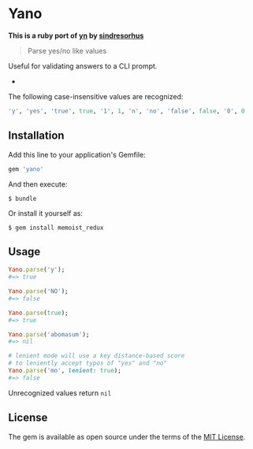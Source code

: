# Yano
**This is a ruby port of [yn](https://github.com/sindresorhus/yn) by [sindresorhus](https://github.com/sindresorhus)**

> Parse yes/no like values

Useful for validating answers to a CLI prompt.

-

The following case-insensitive values are recognized:

```ruby
'y', 'yes', 'true', true, '1', 1, 'n', 'no', 'false', false, '0', 0
```

## Installation

Add this line to your application's Gemfile:

```ruby
gem 'yano'
```

And then execute:

    $ bundle

Or install it yourself as:

    $ gem install memoist_redux

## Usage

```ruby
Yano.parse('y');
#=> true

Yano.parse('NO');
#=> false

Yano.parse(true);
#=> true

Yano.parse('abomasum');
#=> nil

# lenient mode will use a key distance-based score
# to leniently accept typos of "yes" and "no"
Yano.parse('mo', lenient: true);
#=> false
```

Unrecognized values return `nil`


## License

The gem is available as open source under the terms of the [MIT License](http://opensource.org/licenses/MIT).
